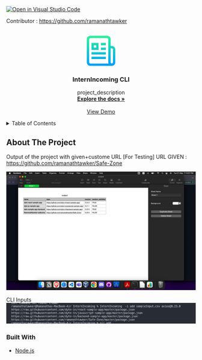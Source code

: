 [![Open in Visual Studio Code](https://classroom.github.com/assets/open-in-vscode-c66648af7eb3fe8bc4f294546bfd86ef473780cde1dea487d3c4ff354943c9ae.svg)](https://classroom.github.com/online_ide?assignment_repo_id=7946545&assignment_repo_type=AssignmentRepo)
<div id="top"></div>
<!--
*** Thanks for checking out the Best-README-Template. If you have a suggestion
*** that would make this better, please fork the repo and create a pull request
*** or simply open an issue with the tag "enhancement".
*** Don't forget to give the project a star!
*** Thanks again! Now go create something AMAZING! :D
-->



<!-- PROJECT SHIELDS -->
<!--
*** I'm using markdown "reference style" links for readability.
*** Reference links are enclosed in brackets [ ] instead of parentheses ( ).
*** See the bottom of this document for the declaration of the reference variables
*** for contributors-url, forks-url, etc. This is an optional, concise syntax you may use.
*** https://www.markdownguide.org/basic-syntax/#reference-style-links
-->
Contributor : https://github.com/ramanathtawker



<!-- PROJECT LOGO -->
<br />
<div align="center">
  <a href="https://github.com/github_username/repo_name">
    <img src="images/logo.png" alt="Logo" width="80" height="80">
  </a>

<h3 align="center">InternIncoming CLI</h3>

  <p align="center">
    project_description
    <br />
    <a href="https://github.com/dyte-submissions/dyte-vit-2022-ramanathtawker/"><strong>Explore the docs »</strong></a>
    <br />
    <br />
    <a href="https://github.com/dyte-submissions/dyte-vit-2022-ramanathtawker/">View Demo</a>
    
  </p>
</div>



<!-- TABLE OF CONTENTS -->
<details>
  <summary>Table of Contents</summary>
  <ol>
    <li>
      <a href="#about-the-project">About The Project</a>
      <ul>
        <li><a href="#built-with">Built With</a></li>
      </ul>
    </li>
    <li>
      <a href="#getting-started">Getting Started</a>
      <ul>
        <li><a href="#prerequisites">Prerequisites</a></li>
        <li><a href="#installation">Installation</a></li>
      </ul>
    </li>
    <li><a href="#usage">Usage</a></li>
    <li><a href="#roadmap">Roadmap</a></li>
    <li><a href="#contributing">Contributing</a></li>
    <li><a href="#license">License</a></li>
    <li><a href="#contact">Contact</a></li>
    <li><a href="#acknowledgments">Acknowledgments</a></li>
  </ol>
</details>



<!-- ABOUT THE PROJECT -->
## About The Project
Output of the project with given+custome URL [For Testing]
URL GIVEN : https://github.com/ramanathtawker/Safe-Zone

![alt text](https://github.com/dyte-submissions/dyte-vit-2022-ramanathtawker/blob/main/images/output.png?raw=true)


CLI Inputs
![alt text](https://github.com/dyte-submissions/dyte-vit-2022-ramanathtawker/blob/main/images/output_2.png?raw=true)





### Built With

* [Node.js](https://nextjs.org/)


